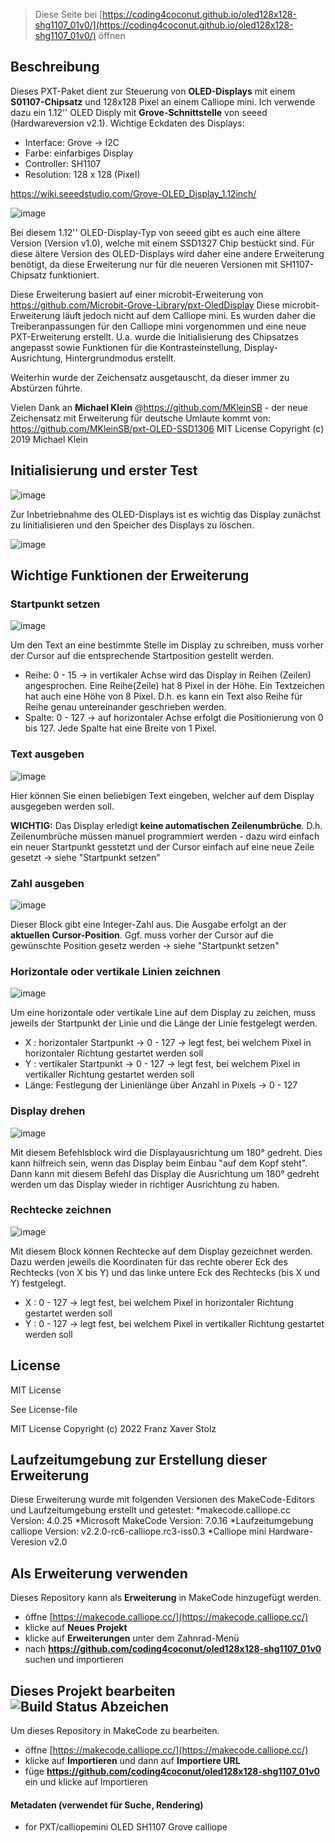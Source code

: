 
> Diese Seite bei [https://coding4coconut.github.io/oled128x128-shg1107_01v0/](https://coding4coconut.github.io/oled128x128-shg1107_01v0/) öffnen

## Beschreibung

Dieses PXT-Paket dient zur Steuerung von **OLED-Displays** mit einem **S01107-Chipsatz** und 128x128 Pixel an einem Calliope mini.
Ich verwende dazu ein 1.12'' OLED Disply mit **Grove-Schnittstelle** von seeed (Hardwareversion v2.1). Wichtige Eckdaten des Displays:
   * Interface: Grove -> I2C
   * Farbe: einfarbiges Display
   * Controller: SH1107
   * Resolution: 128 x 128 (Pixel)

https://wiki.seeedstudio.com/Grove-OLED_Display_1.12inch/

![image](https://user-images.githubusercontent.com/91993589/174493006-810a9e61-dbf1-414f-959e-104159703b17.png)


Bei diesem 1.12'' OLED-Display-Typ von seeed gibt es auch eine ältere Version (Version v1.0), welche mit einem SSD1327 Chip bestückt sind.
Für diese ältere Version des OLED-Displays wird daher eine andere Erweiterung benötigt, da diese Erweiterung nur für die neueren Versionen mit SH1107-Chipsatz funktioniert.

Diese Erweiterung basiert auf einer microbit-Erweiterung von https://github.com/Microbit-Grove-Library/pxt-OledDisplay
Diese microbit-Erweiterung läuft jedoch nicht auf dem Calliope mini.
Es wurden daher die Treiberanpassungen für den Calliope mini vorgenommen und eine neue PXT-Erweiterung erstellt.
U.a. wurde die Initialisierung des Chipsatzes angepasst sowie Funktionen für die Kontrasteinstellung, Display-Ausrichtung, Hintergrundmodus erstellt.

Weiterhin wurde der Zeichensatz ausgetauscht, da dieser immer zu Abstürzen führte.

Vielen Dank an **Michael Klein**  @https://github.com/MKleinSB - der neue Zeichensatz mit Erweiterung für deutsche Umlaute kommt von:
https://github.com/MKleinSB/pxt-OLED-SSD1306
MIT License Copyright (c) 2019 Michael Klein


## Initialisierung und erster Test

![image](https://user-images.githubusercontent.com/91993589/174495154-84380dcf-a531-42a0-ac62-c520feea4e4e.png)


Zur Inbetriebnahme des OLED-Displays ist es wichtig das Display zunächst zu Iinitialisieren und den Speicher des Displays zu löschen.

![image](https://user-images.githubusercontent.com/91993589/174494856-bc45937f-3b4a-4a66-8c67-e82f62f7071b.png)


## Wichtige Funktionen der Erweiterung

### Startpunkt setzen

![image](https://user-images.githubusercontent.com/91993589/174493397-f59c0c93-8be7-4eb1-a6f9-f003fa7dd466.png)

Um den Text an eine bestimmte Stelle im Display zu schreiben, muss vorher der Cursor auf die entsprechende Startposition gestellt werden.
   * Reihe: 0 - 15 -> in vertikaler Achse wird das Display in Reihen (Zeilen) angesprochen. Eine Reihe(Zeile) hat 8 Pixel in der Höhe. 
                      Ein Textzeichen hat auch eine Höhe von 8 Pixel. D.h. es kann ein Text also Reihe für Reihe genau untereinander geschrieben werden.
   * Spalte: 0 - 127 -> auf horizontaler Achse erfolgt die Positionierung von 0 bis 127. Jede Spalte hat eine Breite von 1 Pixel.

### Text ausgeben

![image](https://user-images.githubusercontent.com/91993589/174493574-b078b5c1-fdfc-488d-b834-96040d6fae07.png)

Hier können Sie einen beliebigen Text eingeben, welcher auf dem Display ausgegeben werden soll.

**WICHTIG:** 
Das Display erledigt **keine automatischen Zeilenumbrüche**. D.h. Zeilenumbrüche müssen manuel programmiert werden - dazu wird einfach ein neuer Startpunkt gesstetzt und der Cursor einfach auf eine neue Zeile gesetzt -> siehe "Startpunkt setzen"

### Zahl ausgeben

![image](https://user-images.githubusercontent.com/91993589/174493688-1b0a5ef5-8e5a-4cd1-9eaa-33ee5c3cffb6.png)

Dieser Block gibt eine Integer-Zahl aus. 
Die Ausgabe erfolgt an der **aktuellen Cursor-Position**. Ggf. muss vorher der Cursor auf die gewünschte Position gesetz werden -> siehe "Startpunkt setzen"

### Horizontale oder vertikale Linien zeichnen

![image](https://user-images.githubusercontent.com/91993589/174494810-5289fafd-d6de-42db-a375-ca1abebc2de6.png)


Um eine horizontale oder vertikale Line auf dem Display zu zeichen, muss jeweils der Startpunkt der Linie und die Länge der Linie festgelegt werden.
   * X : horizontaler Startpunkt -> 0 - 127 -> legt fest, bei welchem Pixel in horizontaler Richtung gestartet werden soll
   * Y : vertikaler Startpunkt -> 0 - 127 -> legt fest, bei welchem Pixel in vertikaller Richtung gestartet werden soll
   * Länge: Festlegung der Linienlänge über Anzahl in Pixels -> 0 - 127 

### Display drehen

![image](https://user-images.githubusercontent.com/91993589/174493867-154312d7-42b8-45d5-89be-d5acd77aee94.png)

Mit diesem Befehlsblock wird die Displayausrichtung um 180° gedreht. 
Dies kann hilfreich sein, wenn das Display beim Einbau "auf dem Kopf steht". 
Dann kann mit diesem Befehl das Display die Ausrichtung um 180° gedreht werden um das Display wieder in richtiger Ausrichtung zu haben.

### Rechtecke zeichnen

![image](https://user-images.githubusercontent.com/91993589/174494704-026b3d2f-face-4393-9809-5a8eca25a4c1.png)

Mit diesem Block können Rechtecke auf dem Display gezeichnet werden.
Dazu werden jeweils die Koordinaten für das rechte oberer Eck des Rechtecks (von X bis Y) und das linke untere Eck des Rechtecks (bis X und Y) festgelegt.
   * X : 0 - 127 -> legt fest, bei welchem Pixel in horizontaler Richtung gestartet werden soll
   * Y : 0 - 127 -> legt fest, bei welchem Pixel in vertikaller Richtung gestartet werden soll




## License
MIT License

See License-file

MIT License Copyright (c) 2022 Franz Xaver Stolz

## Laufzeitumgebung zur Erstellung dieser Erweiterung
Diese Erweiterung wurde mit folgenden Versionen des MakeCode-Editors und Laufzeitumgebung erstellt und getestet:
*makecode.calliope.cc Version:  4.0.25
*Microsoft MakeCode Version:  7.0.16
*Laufzeitumgebung calliope Version:  v2.2.0-rc6-calliope.rc3-iss0.3
*Calliope mini Hardware-Veresion v2.0

## Als Erweiterung verwenden

Dieses Repository kann als **Erweiterung** in MakeCode hinzugefügt werden.

* öffne [https://makecode.calliope.cc/](https://makecode.calliope.cc/)
* klicke auf **Neues Projekt**
* klicke auf **Erweiterungen** unter dem Zahnrad-Menü
* nach **https://github.com/coding4coconut/oled128x128-shg1107_01v0** suchen und importieren

## Dieses Projekt bearbeiten ![Build Status Abzeichen](https://github.com/coding4coconut/oled128x128-shg1107_01v0/workflows/MakeCode/badge.svg)

Um dieses Repository in MakeCode zu bearbeiten.

* öffne [https://makecode.calliope.cc/](https://makecode.calliope.cc/)
* klicke auf **Importieren** und dann auf **Importiere URL**
* füge **https://github.com/coding4coconut/oled128x128-shg1107_01v0** ein und klicke auf Importieren

#### Metadaten (verwendet für Suche, Rendering)

* for PXT/calliopemini OLED SH1107 Grove calliope
<script src="https://makecode.com/gh-pages-embed.js"></script><script>makeCodeRender("{{ site.makecode.home_url }}", "{{ site.github.owner_name }}/{{ site.github.repository_name }}");</script>

